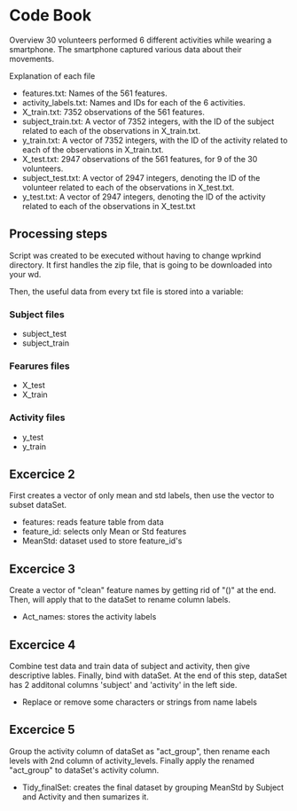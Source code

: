 # Code Book

Overview
30 volunteers performed 6 different activities while wearing a smartphone. The smartphone captured various data about their movements.



Explanation of each file
- features.txt: Names of the 561 features.
- activity_labels.txt: Names and IDs for each of the 6 activities.
- X_train.txt: 7352 observations of the 561 features.
- subject_train.txt: A vector of 7352 integers, with the ID of the subject related to each of the observations in X_train.txt.
- y_train.txt: A vector of 7352 integers, with the ID of the activity related to each of the observations in X_train.txt.
- X_test.txt: 2947 observations of the 561 features, for 9 of the 30 volunteers.
- subject_test.txt: A vector of 2947 integers, denoting the ID of the volunteer related to each of the observations in X_test.txt.
- y_test.txt: A vector of 2947 integers, denoting the ID of the activity related to each of the observations in X_test.txt

## Processing steps
Script was created to be executed without having to change wprkind directory. It first handles the zip file, that is going to be downloaded into your wd.

Then, the useful data from every txt file is stored into a variable:

### Subject files
- subject_test
- subject_train
### Fearures files
- X_test
- X_train
### Activity files
- y_test
- y_train

## Excercice 2
First creates a vector of only mean and std labels, then use the vector to subset dataSet.
* features: reads feature table from data
* feature_id: selects only Mean or Std features
* MeanStd: dataset used to store feature_id's

## Excercice 3
Create a vector of "clean" feature names by getting rid of "()" at the end. Then, will apply that to the dataSet to rename column labels.
* Act_names: stores the activity labels

## Excercice 4
Combine test data and train data of subject and activity, then give descriptive lables. Finally, bind with dataSet. At the end of this step, dataSet has 2 additonal columns 'subject' and 'activity' in the left side.
* Replace or remove some characters or strings from name labels


## Excercice 5
Group the activity column of dataSet as "act_group", then rename each levels with 2nd column of activity_levels. Finally apply the renamed "act_group" to dataSet's activity column.
* Tidy_finalSet: creates the final dataset by grouping MeanStd by Subject and Activity and then sumarizes it. 

